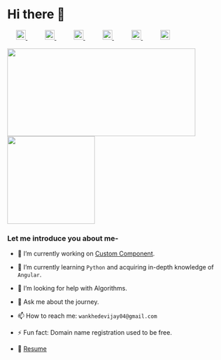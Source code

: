 # Hi there 👋

<div class="social-links">
  <a href="https://github.com/wankhede04">
    <img src="https://cdn.jsdelivr.net/npm/simple-icons@3.4.0/icons/github.svg" alt="Vijay's Github" width="22px">
  </a>
  <a href="https://stackoverflow.com/users/13147325/wankhede">
    <img src="https://cdn.jsdelivr.net/npm/simple-icons@3.4.0/icons/stackoverflow.svg" alt="Vijay's StackOverflow" width="22px">
  </a>
  <a href="https://angel.co/u/wankhede04">
    <img src="https://cdn.jsdelivr.net/npm/simple-icons@3.4.0/icons/angellist.svg" alt="Vijay's AngelList" width="22px">
  </a>
  <a href="https://www.reddit.com/user/wankhede04/">
    <img src="https://cdn.jsdelivr.net/npm/simple-icons@3.4.0/icons/reddit.svg" alt="Vijay's Reddit" width="22px">
  </a>
  <a href="https://www.linkedin.com/in/wankhedevijay/">
    <img src="https://cdn.jsdelivr.net/npm/simple-icons@3.4.0/icons/linkedin.svg" alt="Vijay's LinkedIn" width="22px">
  </a>
  <a href="https://twitter.com/wankhede__">
    <img src="https://cdn.jsdelivr.net/npm/simple-icons@3.4.0/icons/twitter.svg" alt="Vijay's Twitter" width="22px">
  </a>
</div>
</br>

<div class="github-stats">
  <img width="430" height="200" src="https://github-readme-stats.vercel.app/api?username=wankhede04&show_icons=true&hide_border=false&line_height=30&title_color=33BBFF&icon_color=000000&text_color=34495E&show_owner=true"/>
  <img height="200" src="https://github-readme-stats.vercel.app/api/top-langs/?username=wankhede04&layout=compact" />
</div>


### **Let me introduce you about me-**

- 🔭 I’m currently working on [Custom Component](https://github.com/wankhede04/custom-component).

- 🌱 I’m currently learning `Python` and acquiring in-depth knowledge of `Angular`.

- 🤔 I’m looking for help with Algorithms.

- 💬 Ask me about the journey.

- 📫 How to reach me: `wankhedevijay04@gmail.com`

- ⚡ Fun fact: Domain name registration used to be free.

- 📰 [Resume](https://drive.google.com/file/d/1meTOSK6e50ZqamB5cnUQLOmO-y4uokgG/view)

<style>
  .social-links a {
    padding: 20px;
  }

  .tech-logos img {
    padding: 10px;
  }
</style>
